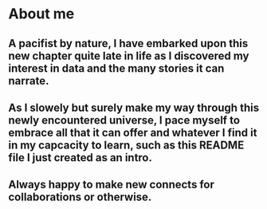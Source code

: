 # About me
## A pacifist by nature, I have embarked upon this new chapter quite late in life as I discovered my interest in data and the many stories it can narrate.
## As I slowely but surely make my way through this newly encountered universe, I pace myself to embrace all that it can offer and whatever I find it in my capcacity to learn, such as this README file I just created as an intro.

## Always happy to make new connects for collaborations or otherwise. 



